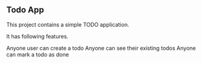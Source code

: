 ## Todo App

This project contains a simple TODO application.

It has following features.

Anyone user can create a todo
Anyone can see their existing todos
Anyone can mark a todo as done
